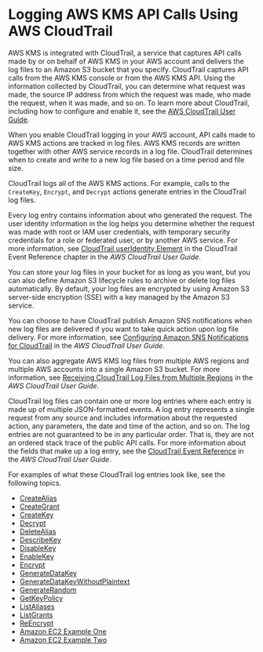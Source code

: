 # Logging AWS KMS API Calls Using AWS CloudTrail<a name="logging-using-cloudtrail"></a>

AWS KMS is integrated with CloudTrail, a service that captures API calls made by or on behalf of AWS KMS in your AWS account and delivers the log files to an Amazon S3 bucket that you specify\. CloudTrail captures API calls from the AWS KMS console or from the AWS KMS API\. Using the information collected by CloudTrail, you can determine what request was made, the source IP address from which the request was made, who made the request, when it was made, and so on\. To learn more about CloudTrail, including how to configure and enable it, see the [AWS CloudTrail User Guide](http://docs.aws.amazon.com/awscloudtrail/latest/userguide/)\.

When you enable CloudTrail logging in your AWS account, API calls made to AWS KMS actions are tracked in log files\. AWS KMS records are written together with other AWS service records in a log file\. CloudTrail determines when to create and write to a new log file based on a time period and file size\.

CloudTrail logs all of the AWS KMS actions\. For example, calls to the `CreateKey`, `Encrypt`, and `Decrypt` actions generate entries in the CloudTrail log files\.

Every log entry contains information about who generated the request\. The user identity information in the log helps you determine whether the request was made with root or IAM user credentials, with temporary security credentials for a role or federated user, or by another AWS service\. For more information, see [CloudTrail userIdentity Element](http://docs.aws.amazon.com/awscloudtrail/latest/userguide/cloudtrail-event-reference-user-identity.html) in the CloudTrail Event Reference chapter in the *AWS CloudTrail User Guide*\.

You can store your log files in your bucket for as long as you want, but you can also define Amazon S3 lifecycle rules to archive or delete log files automatically\. By default, your log files are encrypted by using Amazon S3 server\-side encryption \(SSE\) with a key managed by the Amazon S3 service\.

You can choose to have CloudTrail publish Amazon SNS notifications when new log files are delivered if you want to take quick action upon log file delivery\. For more information, see [Configuring Amazon SNS Notifications for CloudTrail](http://docs.aws.amazon.com/awscloudtrail/latest/userguide/configure-sns-notifications-for-cloudtrail.html) in the *AWS CloudTrail User Guide*\.

You can also aggregate AWS KMS log files from multiple AWS regions and multiple AWS accounts into a single Amazon S3 bucket\. For more information, see [Receiving CloudTrail Log Files from Multiple Regions](http://docs.aws.amazon.com/awscloudtrail/latest/userguide/receive-cloudtrail-log-files-from-multiple-regions.html) in the *AWS CloudTrail User Guide*\.

CloudTrail log files can contain one or more log entries where each entry is made up of multiple JSON\-formatted events\. A log entry represents a single request from any source and includes information about the requested action, any parameters, the date and time of the action, and so on\. The log entries are not guaranteed to be in any particular order\. That is, they are not an ordered stack trace of the public API calls\. For more information about the fields that make up a log entry, see the [CloudTrail Event Reference](http://docs.aws.amazon.com/awscloudtrail/latest/userguide/cloudtrail-event-reference.html) in the *AWS CloudTrail User Guide*\.

For examples of what these CloudTrail log entries look like, see the following topics\.


+ [CreateAlias](ct-createalias.md)
+ [CreateGrant](ct-creategrant.md)
+ [CreateKey](ct-createkey.md)
+ [Decrypt](ct-decrypt.md)
+ [DeleteAlias](ct-deletealias.md)
+ [DescribeKey](ct-describekey.md)
+ [DisableKey](ct-disablekey.md)
+ [EnableKey](ct-enablekey.md)
+ [Encrypt](ct-encrypt.md)
+ [GenerateDataKey](ct-generatedatakey.md)
+ [GenerateDataKeyWithoutPlaintext](ct-generatedatakeyplaintext.md)
+ [GenerateRandom](ct-generaterandom.md)
+ [GetKeyPolicy](ct-getkeypolicy.md)
+ [ListAliases](ct-listaliases.md)
+ [ListGrants](ct-listgrants.md)
+ [ReEncrypt](ct-reencrypt.md)
+ [Amazon EC2 Example One](ct-ec2one.md)
+ [Amazon EC2 Example Two](ct-ec2two.md)